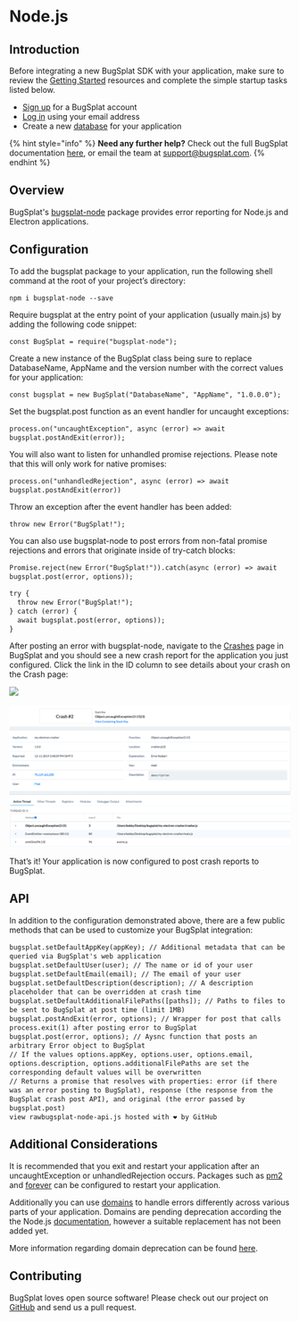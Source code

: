 # Node.js

## Introduction

Before integrating a new BugSplat SDK with your application, make sure to review the [Getting Started](https://www.bugsplat.com/resources/bugsplat-101/) resources and complete the simple startup tasks listed below.

* [Sign up](https://app.bugsplat.com/v2/sign-up) for a BugSplat account
* [Log in](https://app.bugsplat.com/auth0/login) using your email address
* Create a new [database](https://app.bugsplat.com/v2/company) for your application

{% hint style="info" %}
**Need any further help?** Check out the full BugSplat documentation [here](https://www.bugsplat.com/docs), or email the team at [support@bugsplat.com](mailto:support@bugsplat.com).
{% endhint %}

## Overview

BugSplat's [bugsplat-node](https://www.npmjs.com/package/bugsplat-node) package provides error reporting for Node.js and Electron applications.

## Configuration

To add the bugsplat package to your application, run the following shell command at the root of your project’s directory:

```text
npm i bugsplat-node --save
```

Require bugsplat at the entry point of your application \(usually main.js\) by adding the following code snippet:

```text
const BugSplat = require("bugsplat-node");
```

Create a new instance of the BugSplat class being sure to replace DatabaseName, AppName and the version number with the correct values for your application:

```text
const bugsplat = new BugSplat("DatabaseName", "AppName", "1.0.0.0");
```

Set the bugsplat.post function as an event handler for uncaught exceptions:

```text
process.on("uncaughtException", async (error) => await bugsplat.postAndExit(error));
```

You will also want to listen for unhandled promise rejections. Please note that this will only work for native promises:

```text
process.on("unhandledRejection", async (error) => await bugsplat.postAndExit(error))
```

Throw an exception after the event handler has been added:

```text
throw new Error("BugSplat!");
```

You can also use bugsplat-node to post errors from non-fatal promise rejections and errors that originate inside of try-catch blocks:

```text
Promise.reject(new Error("BugSplat!")).catch(async (error) => await bugsplat.post(error, options));
```

```text
try {
  throw new Error("BugSplat!");
} catch (error) {
  await bugsplat.post(error, options));
}
```

After posting an error with bugsplat-node, navigate to the [Crashes](https://app.bugsplat.com/v2/crashes) page in BugSplat and you should see a new crash report for the application you just configured. Click the link in the ID column to see details about your crash on the Crash page:

![](https://www.bugsplat.com/assets/img/docs/electron-node-js-crashes.png)

![](../../../../.gitbook/assets/electron-node-js-crash.png)

That’s it! Your application is now configured to post crash reports to BugSplat.

## API

In addition to the configuration demonstrated above, there are a few public methods that can be used to customize your BugSplat integration:

```text
bugsplat.setDefaultAppKey(appKey); // Additional metadata that can be queried via BugSplat's web application
bugsplat.setDefaultUser(user); // The name or id of your user
bugsplat.setDefaultEmail(email); // The email of your user 
bugsplat.setDefaultDescription(description); // A description placeholder that can be overridden at crash time
bugsplat.setDefaultAdditionalFilePaths([paths]); // Paths to files to be sent to BugSplat at post time (limit 1MB) 
bugsplat.postAndExit(error, options); // Wrapper for post that calls process.exit(1) after posting error to BugSplat
bugsplat.post(error, options); // Aysnc function that posts an arbitrary Error object to BugSplat
// If the values options.appKey, options.user, options.email, options.description, options.additionalFilePaths are set the corresponding default values will be overwritten
// Returns a promise that resolves with properties: error (if there was an error posting to BugSplat), response (the response from the BugSplat crash post API), and original (the error passed by bugsplat.post)
view rawbugsplat-node-api.js hosted with ❤ by GitHub
```

## Additional Considerations

It is recommended that you exit and restart your application after an uncaughtException or unhandledRejection occurs. Packages such as [pm2](https://www.npmjs.com/package/pm2) and [forever](https://www.npmjs.com/package/forever) can be configured to restart your application.

Additionally you can use [domains](https://nodejs.org/api/domain.html#domain_warning_don_t_ignore_errors) to handle errors differently across various parts of your application. Domains are pending deprecation according the the Node.js [documentation](https://nodejs.org/api/domain.html), however a suitable replacement has not been added yet.

More information regarding domain deprecation can be found [here](https://github.com/nodejs/node/issues/10843).

## Contributing

BugSplat loves open source software! Please check out our project on [GitHub](https://github.com/BugSplat-Git/bugsplat-node) and send us a pull request.

